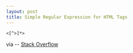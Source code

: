 ```yaml
---
layout: post
title: Simple Regular Expression for HTML Tags
---
```


```
<[^>]*>
```

via -- [Stack Overflow](http://stackoverflow.com/a/11229866)
